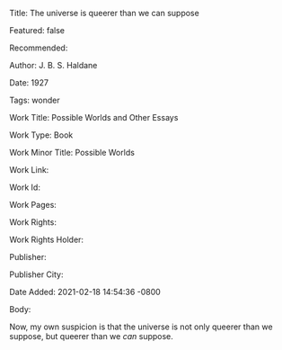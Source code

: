 Title: The universe is queerer than we can suppose

Featured: false

Recommended: 

Author: J. B. S. Haldane

Date: 1927

Tags: wonder

Work Title: Possible Worlds and Other Essays

Work Type: Book

Work Minor Title:  Possible Worlds

Work Link: 

Work Id:  

Work Pages:  

Work Rights:  

Work Rights Holder:  

Publisher:  

Publisher City:  

Date Added: 2021-02-18 14:54:36 -0800

Body:

Now, my own suspicion is that the universe is not only queerer than we suppose, but queerer than we *can* suppose.



